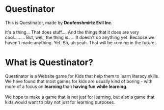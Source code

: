 # Questinator
This is Questinator, made by **Doofenshmirtz Evil Inc**.

It's a thing...
That does stuff....
And the things that it does are very cool.........
But, well, the thing is.....
It doesn't do anything yet.
Because we haven't made anything.
Yet.
So, uh yeah.
That will be coming in the future.

# What is Questinator?
Questinator is a Website game for Kids that help them to learn literacy skills. We have found that most games for kids are usually kind of boring - with more of a focus on **learning** than **having fun while learning**.
<br><br>
We hope to make a game that is not just for learning, but also a game that kids would want to play not just for learning purposes.